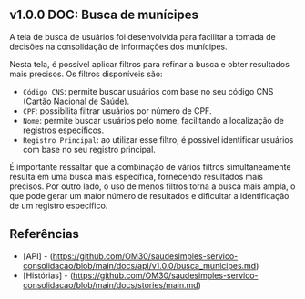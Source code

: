## v1.0.0 DOC: Busca de munícipes

A tela de busca de usuários foi desenvolvida para facilitar a tomada de decisões na consolidação de informações dos munícipes.

Nesta tela, é possível aplicar filtros para refinar a busca e obter resultados mais precisos. Os filtros disponíveis são:

- `Código CNS`: permite buscar usuários com base no seu código CNS (Cartão Nacional de Saúde).
- `CPF`: possibilita filtrar usuários por número de CPF.
- `Nome`: permite buscar usuários pelo nome, facilitando a localização de registros específicos.
- `Registro Principal`: ao utilizar esse filtro, é possível identificar usuários com base no seu registro principal.

É importante ressaltar que a combinação de vários filtros simultaneamente resulta em uma busca mais específica, fornecendo resultados mais precisos. Por outro lado, o uso de menos filtros torna a busca mais ampla, o que pode gerar um maior número de resultados e dificultar a identificação de um registro específico.

## Referências
- [API] - (https://github.com/OM30/saudesimples-servico-consolidacao/blob/main/docs/api/v1.0.0/busca_municipes.md)
- [Histórias] - (https://github.com/OM30/saudesimples-servico-consolidacao/blob/main/docs/stories/main.md)
